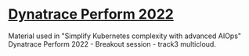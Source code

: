 # [Dynatrace Perform 2022](https://perform.dynatrace.com/2022-global/login)
Material used in "Simplify Kubernetes complexity with advanced AIOps" Dynatrace Perform 2022 - Breakout session - track3 multicloud.
